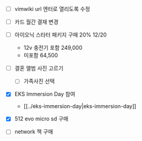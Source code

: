- [ ] vimwiki url 엔터로 열리도록 수정
- [ ] 카드 월간 결재 변경
- [ ] 아이오닉 스타터 패키지 구매 20% 12/20
  - 12v 충전기 포함 249,000
  - 미포함 64,500
- [ ] 결혼 앨범 사진 고르기
  - [ ] 가족사진 선택
- [X] EKS Immersion Day 참여
  - [[../eks-immersion-day|eks-immersion-day]]

- [X] 512 evo micro sd 구매
- [ ] network 책 구매
